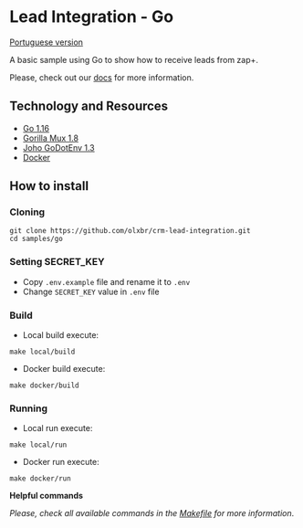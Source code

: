 # Lead Integration - Go

[Portuguese version](README-ptbr.md)

A basic sample using Go to show how to receive leads from zap+.

Please, check out our [docs](https://developers.grupozap.com/) for more information.

## Technology and Resources

- [Go 1.16](https://golang.org/)
- [Gorilla Mux 1.8](https://github.com/gorilla/mux)
- [Joho GoDotEnv 1.3](https://github.com/joho/godotenv)
- [Docker](https://www.docker.com/get-started)

## How to install

### Cloning

``` shell
git clone https://github.com/olxbr/crm-lead-integration.git
cd samples/go
```

### Setting SECRET_KEY

- Copy `.env.example` file and rename it to `.env`
- Change `SECRET_KEY` value in `.env` file

### Build

- Local build execute:
``` shell
make local/build
```
- Docker build execute:
``` shell
make docker/build
```

### Running 

- Local run execute:
``` shell
make local/run
```
- Docker run execute:
``` shell
make docker/run
```

**Helpful commands**

*Please, check all available commands in the [Makefile](Makefile) for more information*.